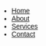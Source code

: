 <!DOCTYPE html>
<html lang="en">
<head>
<meta charset="UTF-8">
<meta name="viewport" content="width=device-width, initial-scale=1.0">
<title>Interactive Navigation Menu</title>
<style>
  body {
    font-family: Arial, sans-serif;
    margin: 0;
    padding: 0;
  }

  nav {
    position: fixed;
    top: 0;
    width: 100%;
    background-color: #333;
    z-index: 1000;
    transition: background-color 0.3s ease;
  }

  nav ul {
    list-style-type: none;
    margin: 0;
    padding: 0;
    display: flex;
    justify-content: center;
  }

  nav ul li {
    margin: 0 10px;
  }

  nav ul li a {
    text-decoration: none;
    color: #fff;
    padding: 10px 15px;
    transition: color 0.3s ease;
  }

  nav ul li a:hover {
    color: #ffcc00;
  }
</style>
</head>
<body>
<nav id="mainNav">
  <ul>
    <li><a href="#">Home</a></li>
    <li><a href="#">About</a></li>
    <li><a href="#">Services</a></li>
    <li><a href="#">Contact</a></li>
  </ul>
</nav>

<div style="height: 2000px; padding-top: 50px;">
  <!-- Add some content to make scrolling possible -->
</div>

<script>
  const nav = document.getElementById('mainNav');
  const navItems = nav.querySelectorAll('a');

  // Function to change background color on scroll
  window.addEventListener('scroll', () => {
    if (window.scrollY > 50) {
      nav.style.backgroundColor = '#555';
    } else {
      nav.style.backgroundColor = '#333';
    }
  });

  // Function to change color on hover
  navItems.forEach(item => {
    item.addEventListener('mouseover', () => {
      item.style.color = '#ffcc00';
    });
    item.addEventListener('mouseout', () => {
      item.style.color = '#fff';
    });
  });
</script>
</body>
</html>
